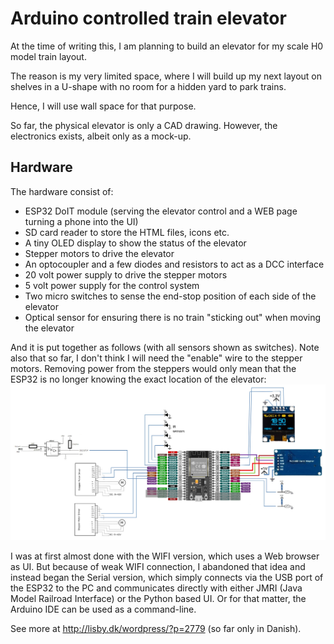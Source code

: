 # Arduino controlled train elevator
At the time of writing this, I am planning to build an elevator for my scale H0 model train layout. 

The reason is my very limited space, where I will build up my next layout on shelves in a U-shape with no room for a hidden yard to park trains.

Hence, I will use wall space for that purpose.

So far, the physical elevator is only a CAD drawing. However, the electronics exists, albeit only as a mock-up.

## Hardware

The hardware consist of:
  - ESP32 DoIT module (serving the elevator control and a WEB page turning a phone into the UI)
  - SD card reader to store the HTML files, icons etc.
  - A tiny OLED display to show the status of the elevator
  - Stepper motors to drive the elevator
  - An optocoupler and a few diodes and resistors to act as a DCC interface
  - 20 volt power supply to drive the stepper motors
  - 5 volt power supply for the control system
  - Two micro switches to sense the end-stop position of each side of the elevator
  - Optical sensor for ensuring there is no train "sticking out" when moving the elevator

And it is put together as follows (with all sensors shown as switches). Note also that so far, I don't think I will need the "enable" wire to the stepper motors. Removing power from the steppers would only mean that the ESP32 is no longer knowing the exact location of the elevator:
![](Diagram.jpg)

I was at first almost done with the WIFI version, which uses a Web browser as UI. But because of weak WIFI connection, I abandoned that idea and instead began the Serial version, which simply connects via the USB port of the ESP32 to the PC and communicates directly with either JMRI (Java Model Railroad Interface) or the Python based UI. Or for that matter, the Arduino IDE can be used as a command-line.

See more at http://lisby.dk/wordpress/?p=2779 (so far only in Danish).
